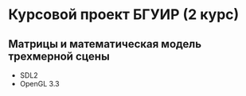 # Курсовой проект БГУИР (2 курс)
## Матрицы и математическая модель трехмерной сцены
* SDL2
* OpenGL 3.3
